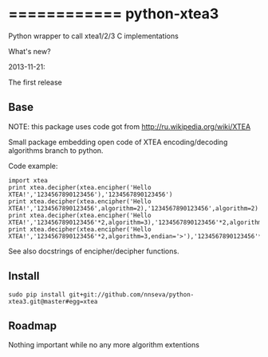 ============
python-xtea3
============

Python wrapper to call xtea1/2/3 C implementations

What's new?

2013-11-21:

The first release

Base
----

NOTE: this package uses code got from http://ru.wikipedia.org/wiki/XTEA

Small package embedding open code of XTEA encoding/decoding algorithms branch to python.

Code example:

    import xtea
    print xtea.decipher(xtea.encipher('Hello XTEA!','1234567890123456'),'1234567890123456')
    print xtea.decipher(xtea.encipher('Hello XTEA!','1234567890123456',algorithm=2),'1234567890123456',algorithm=2)
    print xtea.decipher(xtea.encipher('Hello XTEA!','1234567890123456'*2,algorithm=3),'1234567890123456'*2,algorithm=3)
    print xtea.decipher(xtea.encipher('Hello XTEA!','1234567890123456'*2,algorithm=3,endian='>'),'1234567890123456'*2,algorithm=3,endian='>')

See also docstrings of encipher/decipher functions.

Install
-------

    sudo pip install git+git://github.com/nnseva/python-xtea3.git@master#egg=xtea


Roadmap
-------

Nothing important while no any more algorithm extentions


